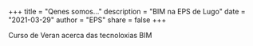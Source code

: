 +++
title = "Qenes somos..."
description = "BIM na EPS de Lugo"
date = "2021-03-29"
author = "EPS"
share = false
+++

Curso de Veran acerca das tecnoloxias BIM
